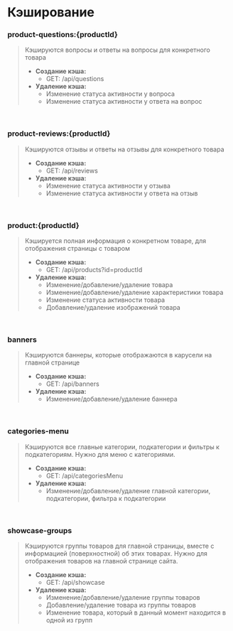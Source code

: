 # **Кэширование**

### **product-questions:{productId}**<br>
>Кэшируются вопросы и ответы на вопросы для конкретного товара<br>
>- **Создание кэша:**<br>
>   - GET: /api/questions<br>
>- **Удаление кэша:**<br>
>   - Изменение статуса активности у вопроса<br>
>   - Изменение статуса активности у ответа на вопрос<br>

<br>

### **product-reviews:{productId}**<br>
>Кэшируются отзывы и ответы на отзывы для конкретного товара<br>
>- **Создание кэша:**<br>
>   - GET: /api/reviews<br>
>- **Удаление кэша:**<br>
>   - Изменение статуса активности у отзыва<br>
>   - Изменение статуса активности у ответа на отзыв<br>

<br>

### **product:{productId}**<br>
>Кэшируется полная информация о конкретном товаре, для отображения страницы с товаром<br>
>- **Создание кэша:**<br>
>   - GET: /api/products?id=productId<br>
>- **Удаление кэша:**<br>
>   - Изменение/добавление/удаление товара<br>
>   - Изменение/добавление/удаление характеристики товара<br>
>   - Изменение статуса активности товара<br>
>   - Добавление/удаление изображений товара<br>

<br>

### **banners**<br>
>Кэшируются баннеры, которые отображаются в карусели на главной странице<br>
>- **Создание кэша:**<br>
>   - GET: /api/banners<br>
>- **Удаление кэша:**<br>
>   - Изменение/добавление/удаление баннера<br>

<br>

### **categories-menu**<br>
>Кэшируются все главные категории, подкатегории и фильтры к подкатегориям. Нужно для меню с категориями.<br>
>- **Создание кэша:**<br>
>   - GET: /api/categoriesMenu<br>
>- **Удаление кэша:**<br>
>   - Изменение/добавление/удаление главной категории, подкатегории, фильтра к подкатегории<br>

<br>

### **showcase-groups**<br>
>Кэшируются группы товаров для главной страницы, вместе с информацией (поверхностной) об этих товарах. Нужно для отображения товаров на главной странице сайта.<br>
>- **Создание кэша:**<br>
>   - GET: /api/showcase<br>
>- **Удаление кэша:**<br>
>   - Изменение/добавление/удаление группы товаров<br>
>   - Добавление/удаление товара из группы товаров<br>
>   - Изменение товара, который в данный момент находится в одной из групп<br>
